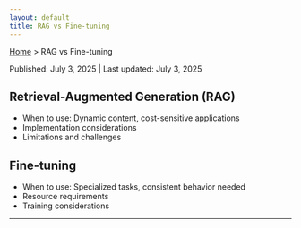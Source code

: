 ```yaml
---
layout: default
title: RAG vs Fine-tuning
---
```


[Home](../index.md) > RAG vs Fine-tuning

<div class="article-meta">
Published: July 3, 2025 | Last updated: July 3, 2025
</div>

## Retrieval-Augmented Generation (RAG)
- When to use: Dynamic content, cost-sensitive applications
- Implementation considerations
- Limitations and challenges

## Fine-tuning
- When to use: Specialized tasks, consistent behavior needed
- Resource requirements
- Training considerations

---